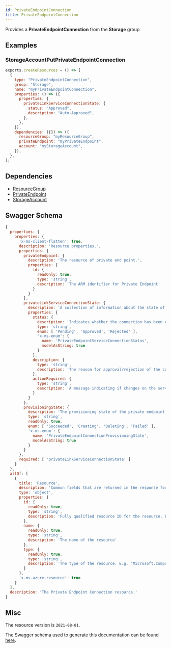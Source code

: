 ```yaml
---
id: PrivateEndpointConnection
title: PrivateEndpointConnection
---
```

Provides a **PrivateEndpointConnection** from the **Storage** group
## Examples
### StorageAccountPutPrivateEndpointConnection
```js
exports.createResources = () => [
  {
    type: "PrivateEndpointConnection",
    group: "Storage",
    name: "myPrivateEndpointConnection",
    properties: () => ({
      properties: {
        privateLinkServiceConnectionState: {
          status: "Approved",
          description: "Auto-Approved",
        },
      },
    }),
    dependencies: ({}) => ({
      resourceGroup: "myResourceGroup",
      privateEndpoint: "myPrivateEndpoint",
      account: "myStorageAccount",
    }),
  },
];

```
## Dependencies
- [ResourceGroup](../Resources/ResourceGroup.md)
- [PrivateEndpoint](../Network/PrivateEndpoint.md)
- [StorageAccount](../Storage/StorageAccount.md)
## Swagger Schema
```js
{
  properties: {
    properties: {
      'x-ms-client-flatten': true,
      description: 'Resource properties.',
      properties: {
        privateEndpoint: {
          description: 'The resource of private end point.',
          properties: {
            id: {
              readOnly: true,
              type: 'string',
              description: 'The ARM identifier for Private Endpoint'
            }
          }
        },
        privateLinkServiceConnectionState: {
          description: 'A collection of information about the state of the connection between service consumer and provider.',
          properties: {
            status: {
              description: 'Indicates whether the connection has been Approved/Rejected/Removed by the owner of the service.',
              type: 'string',
              enum: [ 'Pending', 'Approved', 'Rejected' ],
              'x-ms-enum': {
                name: 'PrivateEndpointServiceConnectionStatus',
                modelAsString: true
              }
            },
            description: {
              type: 'string',
              description: 'The reason for approval/rejection of the connection.'
            },
            actionRequired: {
              type: 'string',
              description: 'A message indicating if changes on the service provider require any updates on the consumer.'
            }
          }
        },
        provisioningState: {
          description: 'The provisioning state of the private endpoint connection resource.',
          type: 'string',
          readOnly: true,
          enum: [ 'Succeeded', 'Creating', 'Deleting', 'Failed' ],
          'x-ms-enum': {
            name: 'PrivateEndpointConnectionProvisioningState',
            modelAsString: true
          }
        }
      },
      required: [ 'privateLinkServiceConnectionState' ]
    }
  },
  allOf: [
    {
      title: 'Resource',
      description: 'Common fields that are returned in the response for all Azure Resource Manager resources',
      type: 'object',
      properties: {
        id: {
          readOnly: true,
          type: 'string',
          description: 'Fully qualified resource ID for the resource. Ex - /subscriptions/{subscriptionId}/resourceGroups/{resourceGroupName}/providers/{resourceProviderNamespace}/{resourceType}/{resourceName}'
        },
        name: {
          readOnly: true,
          type: 'string',
          description: 'The name of the resource'
        },
        type: {
          readOnly: true,
          type: 'string',
          description: 'The type of the resource. E.g. "Microsoft.Compute/virtualMachines" or "Microsoft.Storage/storageAccounts"'
        }
      },
      'x-ms-azure-resource': true
    }
  ],
  description: 'The Private Endpoint Connection resource.'
}
```
## Misc
The resource version is `2021-08-01`.

The Swagger schema used to generate this documentation can be found [here](https://github.com/Azure/azure-rest-api-specs/tree/main/specification/storage/resource-manager/Microsoft.Storage/stable/2021-08-01/storage.json).

